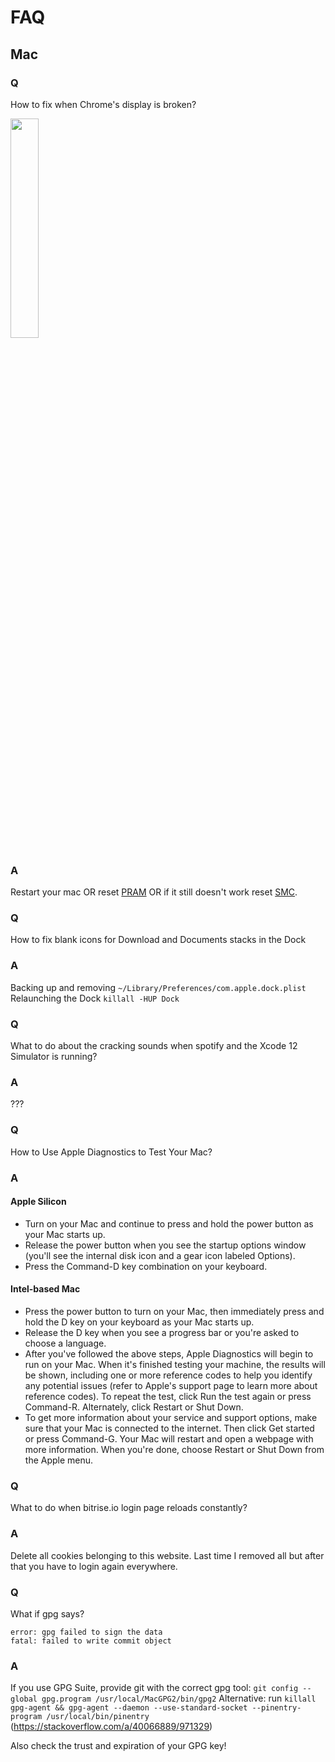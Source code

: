 # FAQ

## Mac

### Q
How to fix when Chrome's display is broken?

<img src="https://user-images.githubusercontent.com/794372/138553580-4829fdf9-ef14-42d1-821f-2486ba1f20c9.png" width=30% />

### A
Restart your mac OR reset [PRAM](https://techterms.com/definition/pram#:~:text=You%20can%20reset%20or%20%22zap,you%20can%20release%20the%20keys.) OR if it still doesn't work reset [SMC](https://purplecomputing.com/tech-how-to/how-to-reset-the-smc-system-management-controller/).

### Q
How to fix blank icons for Download and Documents stacks in the Dock

### A
Backing up and removing `~/Library/Preferences/com.apple.dock.plist` 
Relaunching the Dock `killall -HUP Dock`

### Q
What to do about the cracking sounds when spotify and the Xcode 12 Simulator is running?

### A
???

### Q
How to Use Apple Diagnostics to Test Your Mac?

### A

#### Apple Silicon
- Turn on your Mac and continue to press and hold the power button as your Mac starts up.
- Release the power button when you see the startup options window (you'll see the internal disk icon and a gear icon labeled Options).
- Press the Command-D key combination on your keyboard.

#### Intel-based Mac
- Press the power button to turn on your Mac, then immediately press and hold the D key on your keyboard as your Mac starts up.
- Release the D key when you see a progress bar or you're asked to choose a language.
- After you've followed the above steps, Apple Diagnostics will begin to run on your Mac. When it's finished testing your machine, the results will be shown, including one or more reference codes to help you identify any potential issues (refer to Apple's support page to learn more about reference codes). To repeat the test, click Run the test again or press Command-R. Alternately, click Restart or Shut Down.
- To get more information about your service and support options, make sure that your Mac is connected to the internet. Then click Get started or press Command-G. Your Mac will restart and open a webpage with more information. When you're done, choose Restart or Shut Down from the Apple menu.

### Q
What to do when bitrise.io login page reloads constantly?

### A
Delete all cookies belonging to this website. Last time I removed all but after that you have to login again everywhere.

### Q
What if gpg says?

``` 
error: gpg failed to sign the data
fatal: failed to write commit object
```

### A
If you use GPG Suite, provide git with the correct gpg tool: `git config --global gpg.program /usr/local/MacGPG2/bin/gpg2`
Alternative: run `killall gpg-agent && gpg-agent --daemon --use-standard-socket --pinentry-program /usr/local/bin/pinentry` (https://stackoverflow.com/a/40066889/971329) 

Also check the trust and expiration of your GPG key!

